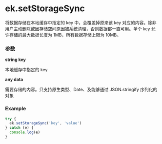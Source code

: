# ek.setStorageSync

将数据存储在本地缓存中指定的 key 中，会覆盖掉原来该 key 对应的内容。除非用户主动删除或因存储空间原因被系统清理，否则数据都一直可用。单个 key 允许存储的最大数据长度为 1MB，所有数据存储上限为 10MB。

### 参数

**string key**

本地缓存中指定的 key

**any data**

需要存储的内容。只支持原生类型、Date、及能够通过 JSON.stringify 序列化的对象

### Example

```ts
try {
  ek.setStorageSync('key', 'value')
} catch (e) {
  console.log(e)
}
```

<script setup>
const props = [
    {
        name: "key", 
        type: "string",
        default: "",
        required: true, 
        desc: "本地缓存中指定的 key", 
        version: "0.1.0"
    },
    {
        name: "data", 
        type: "any",
        default: "",
        required: true, 
        desc: "需要存储的内容。只支持原生类型、Date、及能够通过 JSON.stringify 序列化的对象", 
        version: "0.1.0"
    },
]
</script>
